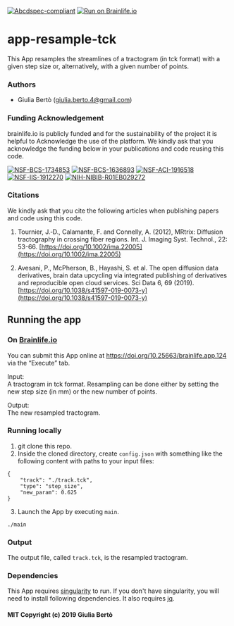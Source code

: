 [![Abcdspec-compliant](https://img.shields.io/badge/ABCD_Spec-v1.1-green.svg)](https://github.com/brain-life/abcd-spec)
[![Run on Brainlife.io](https://img.shields.io/badge/Brainlife-bl.app.124-blue.svg)](https://doi.org/10.25663/brainlife.app.124)

# app-resample-tck
This App resamples the streamlines of a tractogram (in tck format) with a given step size or, alternatively, with a given number of points.

### Authors
- Giulia Bertò (giulia.berto.4@gmail.com)

### Funding Acknowledgement
brainlife.io is publicly funded and for the sustainability of the project it is helpful to Acknowledge the use of the platform. We kindly ask that you acknowledge the funding below in your publications and code reusing this code.

[![NSF-BCS-1734853](https://img.shields.io/badge/NSF_BCS-1734853-blue.svg)](https://nsf.gov/awardsearch/showAward?AWD_ID=1734853)
[![NSF-BCS-1636893](https://img.shields.io/badge/NSF_BCS-1636893-blue.svg)](https://nsf.gov/awardsearch/showAward?AWD_ID=1636893)
[![NSF-ACI-1916518](https://img.shields.io/badge/NSF_ACI-1916518-blue.svg)](https://nsf.gov/awardsearch/showAward?AWD_ID=1916518)
[![NSF-IIS-1912270](https://img.shields.io/badge/NSF_IIS-1912270-blue.svg)](https://nsf.gov/awardsearch/showAward?AWD_ID=1912270)
[![NIH-NIBIB-R01EB029272](https://img.shields.io/badge/NIH_NIBIB-R01EB029272-green.svg)](https://grantome.com/grant/NIH/R01-EB029272-01)

### Citations
We kindly ask that you cite the following articles when publishing papers and code using this code. 

1. Tournier, J.‐D., Calamante, F. and Connelly, A. (2012), MRtrix: Diffusion tractography in crossing fiber regions. Int. J. Imaging Syst. Technol., 22: 53-66. [https://doi.org/10.1002/ima.22005](https://doi.org/10.1002/ima.22005)

2. Avesani, P., McPherson, B., Hayashi, S. et al. The open diffusion data derivatives, brain data upcycling via integrated publishing of derivatives and reproducible open cloud services. Sci Data 6, 69 (2019). [https://doi.org/10.1038/s41597-019-0073-y](https://doi.org/10.1038/s41597-019-0073-y)

## Running the app
### On [Brainlife.io](http://brainlife.io/) 
You can submit this App online at https://doi.org/10.25663/brainlife.app.124 via the “Execute” tab.

Input: \
A tractogram in tck format. Resampling can be done either by setting the new step size (in mm) or the new number of points. 

Output: \
The new resampled tractogram.

### Running locally
1. git clone this repo.
2. Inside the cloned directory, create `config.json` with something like the following content with paths to your input files:
```
{
    "track": "./track.tck",
    "type": "step_size",
    "new_param": 0.625
}
```
3. Launch the App by executing `main`.
```
./main
```

### Output
The output file, called `track.tck`, is the resampled tractogram.

### Dependencies
This App requires [singularity](https://sylabs.io/singularity/) to run. If you don't have singularity, you will need to install following dependencies. It also requires [jq](https://stedolan.github.io/jq/).

#### MIT Copyright (c) 2019 Giulia Bertò
